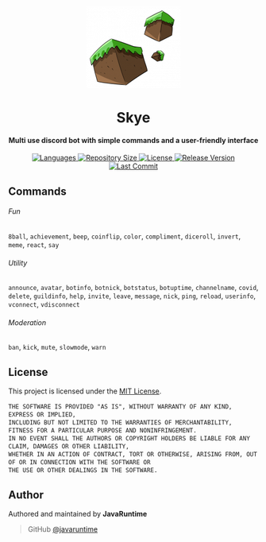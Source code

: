 <p align="center">
    <img src=".github/readme_icon.png" width="190" height="165"/>
</p>

<h1 align="center">
    Skye
    <br>
</h1>

<h4 align="center">Multi use discord bot with simple commands and a user-friendly interface</h4>

<p align="center">
    <a href="https://github.com/javaruntime/skye">
        <img alt="Languages" src="https://img.shields.io/github/languages/top/javaruntime/skye">
    </a>
    <a href="https://github.com/javaruntime/skye">
  	    <img alt="Repository Size" src="https://img.shields.io/github/repo-size/javaruntime/skye">
    </a>
    <a href="https://github.com/javaruntime/skye">
        <img alt="License" src="https://img.shields.io/github/license/javaruntime/skye">
    </a>
    <a href="https://github.com/javaruntime/skye">
        <img alt="Release Version" src="https://img.shields.io/github/v/release/javaruntime/skye?include_prereleases">
    </a>
    <a href="https://github.com/javaruntime/skye">
        <img alt="Last Commit" src="https://img.shields.io/github/last-commit/javaruntime/skye">
    </a>
</p>

## Commands
###### Fun
`8ball`, `achievement`, `beep`, `coinflip`, `color`, `compliment`, `diceroll`, `invert`, `meme`, `react`, `say`

###### Utility 
`announce`, `avatar`, `botinfo`, `botnick`, `botstatus`, `botuptime`, `channelname`, `covid`, `delete`, `guildinfo`, `help`, `invite`, `leave`, `message`, `nick`, `ping`, `reload`, `userinfo`, `vconnect`, `vdisconnect`

###### Moderation
`ban`, `kick`, `mute`, `slowmode`, `warn`

## License
This project is licensed under the [MIT License](https://github.com/javaruntime/skye/blob/main/LICENSE).

```
THE SOFTWARE IS PROVIDED "AS IS", WITHOUT WARRANTY OF ANY KIND, EXPRESS OR IMPLIED, 
INCLUDING BUT NOT LIMITED TO THE WARRANTIES OF MERCHANTABILITY, FITNESS FOR A PARTICULAR PURPOSE AND NONINFRINGEMENT. 
IN NO EVENT SHALL THE AUTHORS OR COPYRIGHT HOLDERS BE LIABLE FOR ANY CLAIM, DAMAGES OR OTHER LIABILITY, 
WHETHER IN AN ACTION OF CONTRACT, TORT OR OTHERWISE, ARISING FROM, OUT OF OR IN CONNECTION WITH THE SOFTWARE OR 
THE USE OR OTHER DEALINGS IN THE SOFTWARE.
```

## Author
Authored and maintained by **JavaRuntime**
> GitHub [@javaruntime](https://github.com/javaruntime)